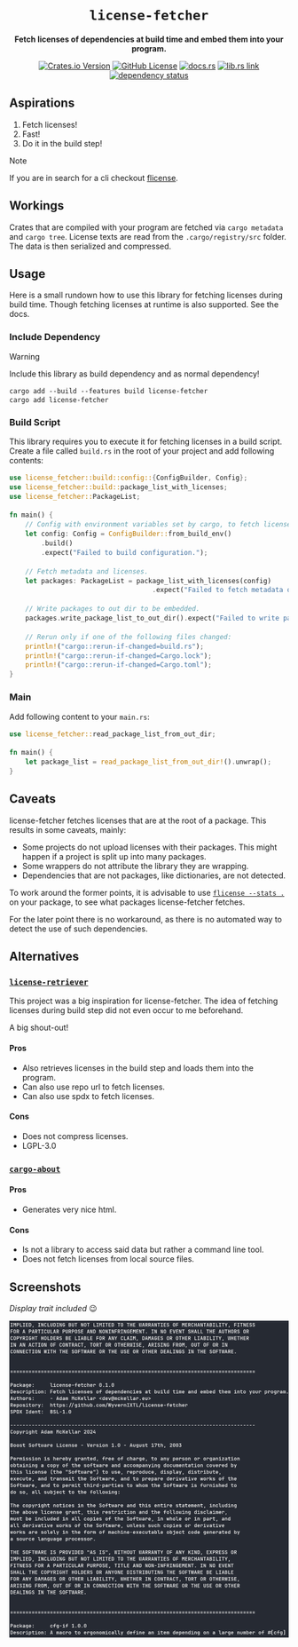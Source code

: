 <div align="center">

# `license-fetcher`

**Fetch licenses of dependencies at build time and embed them into your program.**

[![Crates.io Version](https://img.shields.io/crates/v/license-fetcher)](https://crates.io/crates/license-fetcher)
[![GitHub License](https://img.shields.io/github/license/WyvernIXTL/license-fetcher)](https://github.com/WyvernIXTL/license-fetcher/blob/main/LICENSE)
[![docs.rs](https://img.shields.io/docsrs/license-fetcher)](https://docs.rs/license-fetcher)
[![lib.rs link](https://badgen.net/badge/lib.rs/lib.rs/purple?label)](https://lib.rs/crates/license-fetcher)
[![dependency status](https://deps.rs/repo/github/WyvernIXTL/license-fetcher/status.svg)](https://deps.rs/repo/github/WyvernIXTL/license-fetcher)

</div>

## Aspirations

1. Fetch licenses!
2. Fast!
3. Do it in the build step!

> [!NOTE]
> If you are in search for a cli checkout [flicense](https://github.com/WyvernIXTL/flicense-rs).

## Workings

Crates that are compiled with your program are fetched via `cargo metadata` and `cargo tree`.
License texts are read from the `.cargo/registry/src` folder.
The data is then serialized and compressed.

## Usage

Here is a small rundown how to use this library for fetching licenses during build time.
Though fetching licenses at runtime is also supported. See the docs.

### Include Dependency

> [!WARNING]
> Include this library as build dependency and as normal dependency!

```
cargo add --build --features build license-fetcher
cargo add license-fetcher
```

### Build Script

This library requires you to execute it for fetching licenses in a build script.
Create a file called `build.rs` in the root of your project and add following contents:

```rust
use license_fetcher::build::config::{ConfigBuilder, Config};
use license_fetcher::build::package_list_with_licenses;
use license_fetcher::PackageList;

fn main() {
    // Config with environment variables set by cargo, to fetch licenses at build time.
    let config: Config = ConfigBuilder::from_build_env()
        .build()
        .expect("Failed to build configuration.");

    // Fetch metadata and licenses.
    let packages: PackageList = package_list_with_licenses(config)
                                    .expect("Failed to fetch metadata or licenses.");

    // Write packages to out dir to be embedded.
    packages.write_package_list_to_out_dir().expect("Failed to write package list.");

    // Rerun only if one of the following files changed:
    println!("cargo::rerun-if-changed=build.rs");
    println!("cargo::rerun-if-changed=Cargo.lock");
    println!("cargo::rerun-if-changed=Cargo.toml");
}
```

### Main

Add following content to your `main.rs`:

```rust
use license_fetcher::read_package_list_from_out_dir;

fn main() {
    let package_list = read_package_list_from_out_dir!().unwrap();
}
```

## Caveats

license-fetcher fetches licenses that are at the root of a package. This results in some caveats, mainly:

- Some projects do not upload licenses with their packages. This might happen if a project is split up into many packages.
- Some wrappers do not attribute the library they are wrapping.
- Dependencies that are not packages, like dictionaries, are not detected.

To work around the former points, it is advisable to use [`flicense --stats .`](https://github.com/WyvernIXTL/flicense-rs) on your package,
to see what packages license-fetcher fetches.

For the later point there is no workaround, as there is no automated way to detect the use of such dependencies.

## Alternatives

### [`license-retriever`](https://github.com/MRT-Map/license-retriever)

This project was a big inspiration for license-fetcher.
The idea of fetching licenses during build step did not even occur to me beforehand.

A big shout-out!

#### Pros

- Also retrieves licenses in the build step and loads them into the program.
- Can also use repo url to fetch licenses.
- Can also use spdx to fetch licenses.

#### Cons

- Does not compress licenses.
- LGPL-3.0

### [`cargo-about`](https://github.com/EmbarkStudios/cargo-about)

#### Pros

- Generates very nice html.

#### Cons

- Is not a library to access said data but rather a command line tool.
- Does not fetch licenses from local source files.

## Screenshots

_Display trait included_ 😉

![Screenshot](./img/example_print.png)
